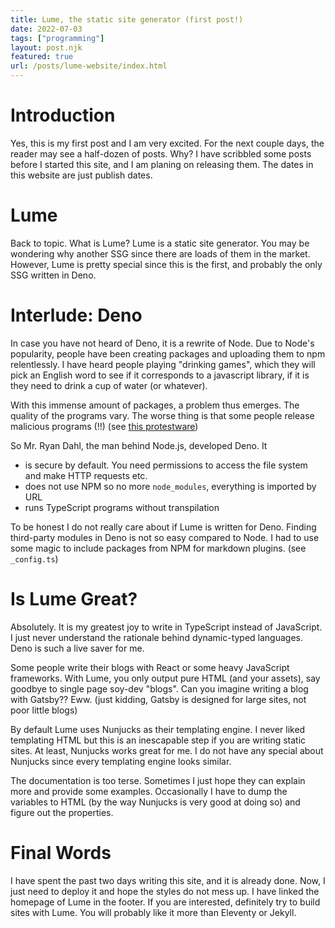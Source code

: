 ```yaml
---
title: Lume, the static site generator (first post!)
date: 2022-07-03
tags: ["programming"]
layout: post.njk
featured: true
url: /posts/lume-website/index.html
---
```


# Introduction

Yes, this is my first post and I am very excited. For the next couple days, the
reader may see a half-dozen of posts. Why? I have scribbled some posts before I
started this site, and I am planing on releasing them. The dates in this website
are just publish dates.

# Lume

Back to topic. What is Lume? Lume is a static site generator. You may be
wondering why another SSG since there are loads of them in the market. However,
Lume is pretty special since this is the first, and probably the only SSG
written in Deno.

# Interlude: Deno

In case you have not heard of Deno, it is a rewrite of Node. Due to Node's popularity, people have been creating packages and uploading them to npm relentlessly. I have heard people playing "drinking games", which they will pick an English word to see if it corresponds to a javascript library, if it is they need to drink a cup of water (or whatever).

With this immense amount of packages, a problem thus emerges. The quality of the
programs vary. The worse thing is that some people release malicious programs
(!!)
(see [this protestware](https://www.lunasec.io/docs/blog/node-ipc-protestware/))

So Mr. Ryan Dahl, the man behind Node.js, developed Deno. It

- is secure by default. You need permissions to access the file system and make HTTP requests etc.
- does not use NPM so no more `node_modules`, everything is imported by URL
- runs TypeScript programs without transpilation

To be honest I do not really care about if Lume is written for Deno. Finding
third-party modules in Deno is not so easy compared to Node. I had to use some
magic to include packages from NPM for markdown plugins. (see `_config.ts`)

# Is Lume Great?

Absolutely. It is my greatest joy to write in TypeScript instead of JavaScript.
I just never understand the rationale behind dynamic-typed languages. Deno is
such a live saver for me.

Some people write their blogs with React or some heavy JavaScript frameworks.
With Lume, you only output pure HTML (and your assets), say goodbye to single
page soy-dev "blogs". Can you imagine writing a blog with Gatsby?? Eww. (just
kidding, Gatsby is designed for large sites, not poor little blogs)

By default Lume uses Nunjucks as their templating engine. I never liked
templating HTML but this is an inescapable step if you are writing static sites.
At least, Nunjucks works great for me. I do not have any special about Nunjucks
since every templating engine looks similar.

The documentation is too terse. Sometimes I just hope they can explain more and
provide some examples. Occasionally I have to dump the variables to HTML (by the
way Nunjucks is very good at doing so) and figure out the properties.

# Final Words

I have spent the past two days writing this site, and it is already done. Now, I
just need to deploy it and hope the styles do not mess up. I have linked the
homepage of Lume in the footer. If you are interested, definitely try to build
sites with Lume. You will probably like it more than Eleventy or Jekyll.
